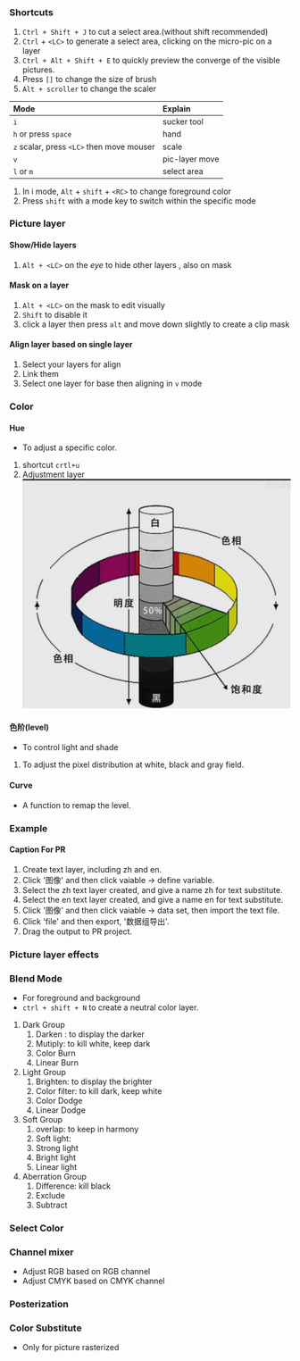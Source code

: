 ### Shortcuts   
1. `Ctrl + Shift + J` to cut a select area.(without shift recommended)    
2. `Ctrl` + `<LC>` to generate a select area, clicking on the micro-pic on a layer  
3. `Ctrl + Alt + Shift + E` to quickly preview the converge of the visible pictures.  
4. Press `[]` to change the size of brush  
5. `Alt + scroller` to change the scaler  

|Mode|Explain|
|:--|:--|
|`i`| sucker tool|  
|`h` or press `space` |hand|  
|`z` scalar, press `<LC>` then move mouser|scale|  
|`v` |pic-layer move|   
|`l` or `m` | select area |  

1. In i mode, `Alt` + `shift` + `<RC>` to change foreground color  
2. Press `shift` with a mode key to switch within the specific mode  


### Picture layer  

#### Show/Hide layers
1. `Alt + <LC>` on the *eye* to hide other layers , also on mask

#### Mask on a layer  
1. `Alt + <LC>` on the mask to edit visually  
2. `Shift` to disable it
3. click a layer then press `alt` and move down slightly to create a clip mask  

#### Align layer based on single layer  
1. Select your layers for align  
2. Link them  
3. Select one layer for base then aligning in `v` mode  

### Color   

#### Hue  
- To adjust a specific color.  
1. shortcut `crtl+u`  
2. Adjustment layer  
![hue](./img/hue.jpg)

#### 色阶(level)
- To control light and shade   
1. To adjust the pixel distribution at white, black and gray field.  

#### Curve
- A function to remap the level.  



### Example  
#### Caption For PR  
1. Create text layer, including zh and en.  
2. Click '图像' and then click vaiable -> define variable.  
3. Select the zh text layer created, and give a name zh for text substitute.
4. Select the en text layer created, and give a name en for text substitute.
5. Click '图像' and then click vaiable -> data set, then import the text file.
6. Click 'file' and then export, '数据组导出'.  
7. Drag the output to PR project.

### Picture layer effects  

### Blend Mode  
- For foreground and background  
- `ctrl + shift + N` to create a neutral color layer.  
1. Dark Group  
    1. Darken : to display the darker   
    2. Mutiply: to kill white, keep dark  
    3. Color Burn
    4. Linear Burn
2. Light Group  
    1. Brighten: to display the brighter  
    2. Color filter: to kill dark, keep white  
    3. Color Dodge  
    4. Linear Dodge  
3. Soft Group  
    1. overlap: to keep in harmony  
    2. Soft light:
    3. Strong light  
    4. Bright light  
    5. Linear light  
4. Aberration Group  
    1. Difference: kill black  
    2. Exclude  
    3. Subtract  

### Select Color  

### Channel mixer  
- Adjust RGB based on RGB channel  
- Adjust CMYK based on CMYK channel  

### Posterization  

### Color Substitute  
- Only for picture rasterized  



